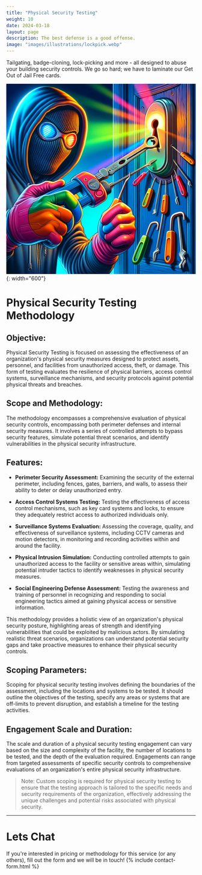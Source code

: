 ```yaml
---
title: "Physical Security Testing"
weight: 10
date: 2024-03-18 
layout: page
description: The best defense is a good offense.
image: "images/illustrations/lockpick.webp"
---
```


Tailgating, badge-cloning, lock-picking and more - all designed to abuse your building security controls. We go so hard; we have to laminate our Get Out of Jail Free cards. 
<!--more-->

![hacking door](/images/illustrations/lockpick.webp){: width="600"}
# Physical Security Testing Methodology 

## Objective: 
Physical Security Testing is focused on assessing the effectiveness of an organization's physical security measures designed to protect assets, personnel, and facilities from unauthorized access, theft, or damage. This form of testing evaluates the resilience of physical barriers, access control systems, surveillance mechanisms, and security protocols against potential physical threats and breaches. 

## Scope and Methodology: 
The methodology encompasses a comprehensive evaluation of physical security controls, encompassing both perimeter defenses and internal security measures. It involves a series of controlled attempts to bypass security features, simulate potential threat scenarios, and identify vulnerabilities in the physical security infrastructure. 

## Features: 

- **Perimeter Security Assessment:** Examining the security of the external perimeter, including fences, gates, barriers, and walls, to assess their ability to deter or delay unauthorized entry. 

- **Access Control Systems Testing:** Testing the effectiveness of access control mechanisms, such as key card systems and locks, to ensure they adequately restrict access to authorized individuals only. 

- **Surveillance Systems Evaluation:** Assessing the coverage, quality, and effectiveness of surveillance systems, including CCTV cameras and motion detectors, in monitoring and recording activities within and around the facility. 

- **Physical Intrusion Simulation:** Conducting controlled attempts to gain unauthorized access to the facility or sensitive areas within, simulating potential intruder tactics to identify weaknesses in physical security measures. 
 
- **Social Engineering Defense Assessment:** Testing the awareness and training of personnel in recognizing and responding to social engineering tactics aimed at gaining physical access or sensitive information. 

This methodology provides a holistic view of an organization's physical security posture, highlighting areas of strength and identifying vulnerabilities that could be exploited by malicious actors. By simulating realistic threat scenarios, organizations can understand potential security gaps and take proactive measures to enhance their physical security controls. 

## Scoping Parameters: 

Scoping for physical security testing involves defining the boundaries of the assessment, including the locations and systems to be tested. It should outline the objectives of the testing, specify any areas or systems that are off-limits to prevent disruption, and establish a timeline for the testing activities. 

## Engagement Scale and Duration: 

The scale and duration of a physical security testing engagement can vary based on the size and complexity of the facility, the number of locations to be tested, and the depth of the evaluation required. Engagements can range from targeted assessments of specific security controls to comprehensive evaluations of an organization's entire physical security infrastructure. 

> Note: Custom scoping is required for physical security testing to ensure that the testing approach is tailored to the specific needs and security requirements of the organization, effectively addressing the unique challenges and potential risks associated with physical security. 

---
# Lets Chat
If you're interested in pricing or methodology for this service (or any others), fill out the form and we will be in touch!
{% include contact-form.html %}
